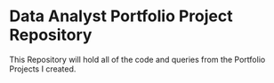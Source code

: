 # Data Analyst Portfolio Project Repository

This Repository will hold all of the code and queries from the Portfolio Projects I created.
